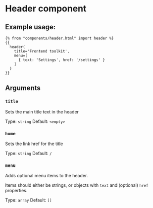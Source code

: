 # Header component

## Example usage:

```
{% from "components/header.html" import header %}
{{
  header(
    title='Frontend toolkit',
    menu=[
      { text: 'Settings', href: '/settings' }
    ]
  )
}}
```

## Arguments

### `title`

Sets the main title text in the header

Type: `string`
Default: `<empty>`

### `home`

Sets the link href for the title

Type: `string`
Default: `/`

### `menu`

Adds optional menu items to the header.

Items should either be strings, or objects with `text` and (optional) `href` properties.

Type: `array`
Default: `[]`
